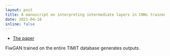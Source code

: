 ```yaml
---
layout: post
title: A manuscript on interpreting intermediate layers in CNNs trained on speech
date: 2021-04-18
inline: false
---
```



* [The paper](https://gbegus.github.io/assets/pdf/BegusZhouInterpreting.pdf)




<div class="row">
    <div class="col-sm mt-3 mt-md-0">
        <img class="img-fluid rounded z-depth-1" src="{{ '/assets/img/upconv.png' | relative_url }}" alt="" title="example image"/>
    </div>
</div>
<div class="caption">
    FiwGAN trained on the entire TIMIT database generates outputs.
</div>
